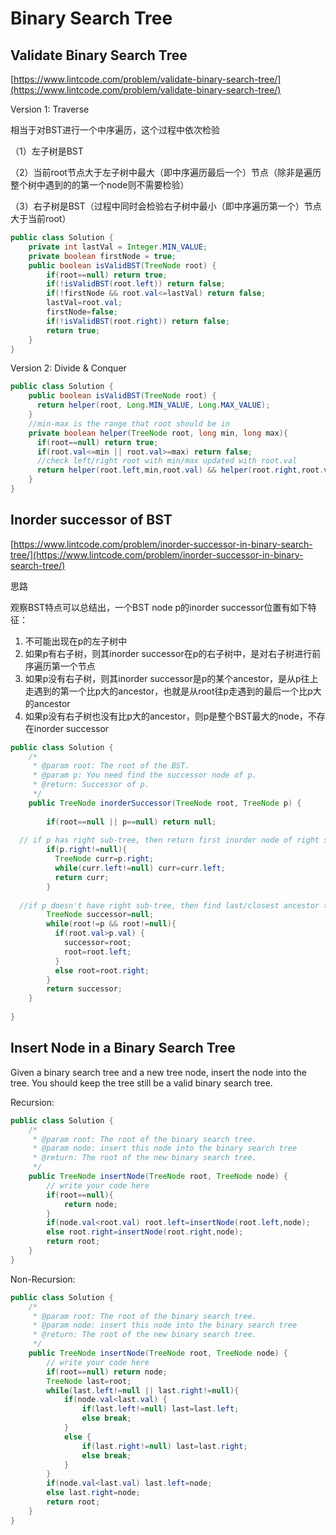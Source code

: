 # Binary Search Tree

##  Validate Binary Search Tree

[https://www.lintcode.com/problem/validate-binary-search-tree/](https://www.lintcode.com/problem/validate-binary-search-tree/)

Version 1: Traverse

相当于对BST进行一个中序遍历，这个过程中依次检验

（1）左子树是BST

（2）当前root节点大于左子树中最大（即中序遍历最后一个）节点（除非是遍历整个树中遇到的的第一个node则不需要检验）

（3）右子树是BST（过程中同时会检验右子树中最小（即中序遍历第一个）节点大于当前root）

```java
public class Solution {
    private int lastVal = Integer.MIN_VALUE;
    private boolean firstNode = true;
    public boolean isValidBST(TreeNode root) {
        if(root==null) return true;
        if(!isValidBST(root.left)) return false;
        if(!firstNode && root.val<=lastVal) return false;
        lastVal=root.val;
        firstNode=false;
        if(!isValidBST(root.right)) return false;
        return true;
    }
}
```

Version 2: Divide & Conquer

```java
public class Solution {
    public boolean isValidBST(TreeNode root) {
      return helper(root, Long.MIN_VALUE, Long.MAX_VALUE);
    }
    //min-max is the range that root should be in
    private boolean helper(TreeNode root, long min, long max){
      if(root==null) return true;
      if(root.val<=min || root.val>=max) return false;
      //check left/right root with min/max updated with root.val
      return helper(root.left,min,root.val) && helper(root.right,root.val,max);
    }
}
```

## Inorder successor of BST

[https://www.lintcode.com/problem/inorder-successor-in-binary-search-tree/](https://www.lintcode.com/problem/inorder-successor-in-binary-search-tree/)

思路

观察BST特点可以总结出，一个BST node p的inorder successor位置有如下特征：

1. 不可能出现在p的左子树中
2. 如果p有右子树，则其inorder successor在p的右子树中，是对右子树进行前序遍历第一个节点
3. 如果p没有右子树，则其inorder successor是p的某个ancestor，是从p往上走遇到的第一个比p大的ancestor，也就是从root往p走遇到的最后一个比p大的ancestor
4. 如果p没有右子树也没有比p大的ancestor，则p是整个BST最大的node，不存在inorder successor

```java
public class Solution {
    /*
     * @param root: The root of the BST.
     * @param p: You need find the successor node of p.
     * @return: Successor of p.
     */
    public TreeNode inorderSuccessor(TreeNode root, TreeNode p) {
    
        if(root==null || p==null) return null;
      
  // if p has right sub-tree, then return first inorder node of right sub-tree
        if(p.right!=null){
          TreeNode curr=p.right;
          while(curr.left!=null) curr=curr.left;
          return curr;
        }
      
  //if p doesn't have right sub-tree, then find last/closest ancestor that is larger than p
        TreeNode successor=null;
        while(root!=p && root!=null){
          if(root.val>p.val) {
            successor=root;
            root=root.left;
          }
          else root=root.right;
        }
        return successor;
    }
    
}
```

## Insert Node in a Binary Search Tree

Given a binary search tree and a new tree node, insert the node into the tree. You should keep the tree still be a valid binary search tree.

Recursion:

```java
public class Solution {
    /*
     * @param root: The root of the binary search tree.
     * @param node: insert this node into the binary search tree
     * @return: The root of the new binary search tree.
     */
    public TreeNode insertNode(TreeNode root, TreeNode node) {
        // write your code here
        if(root==null){
            return node;
        }
        if(node.val<root.val) root.left=insertNode(root.left,node);
        else root.right=insertNode(root.right,node);
        return root;
    }
}
```

Non-Recursion:

```java
public class Solution {
    /*
     * @param root: The root of the binary search tree.
     * @param node: insert this node into the binary search tree
     * @return: The root of the new binary search tree.
     */
    public TreeNode insertNode(TreeNode root, TreeNode node) {
        // write your code here
        if(root==null) return node;
        TreeNode last=root;
        while(last.left!=null || last.right!=null){
            if(node.val<last.val) {
                if(last.left!=null) last=last.left;
                else break;
            }
            else {
                if(last.right!=null) last=last.right;
                else break;
            }
        }
        if(node.val<last.val) last.left=node;
        else last.right=node;
        return root;
    }
}
```

